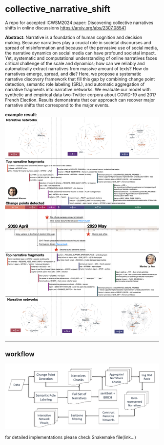 # collective_narrative_shift

A repo for accepted ICWSM2024 paper: Discovering collective narratives shifts in online discussions https://arxiv.org/abs/2307.08541

**Abstract**: Narrative is a foundation of human cognition and decision making. Because narratives play a crucial role in societal discourses and spread of misinformation and because of the pervasive use of social media, the narrative dynamics on social media can have profound societal impact. Yet, systematic and computational understanding of online narratives faces critical challenge of the scale and dynamics; how can we reliably and automatically extract narratives from massive amount of texts? How do narratives emerge, spread, and die? Here, we propose a systematic narrative discovery framework that fill this gap by combining change point detection, semantic role labeling (SRL), and automatic aggregation of narrative fragments into narrative networks. We evaluate our model with synthetic and empirical data two-Twitter corpora about COVID-19 and 2017 French Election. Results demonstrate that our approach can recover major narrative shifts that correspond to the major events.

**example result**:
![2017 French election](visuals/french_election_local.jpeg)

---

## workflow

![workflow](visuals/flow_chart.png)

for detailed implementations please check Snakemake file(link...) 
